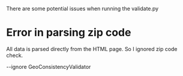 There are some potential issues when running the validate.py

# Error in parsing zip code

All data is parsed directly from the HTML page. So I ignored zip code check.

--ignore GeoConsistencyValidator
